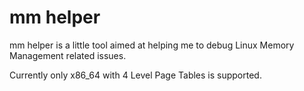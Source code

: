 mm helper
=========

mm helper is a little tool aimed at helping me to debug Linux Memory
Management related issues.

Currently only x86_64 with 4 Level Page Tables is supported.
